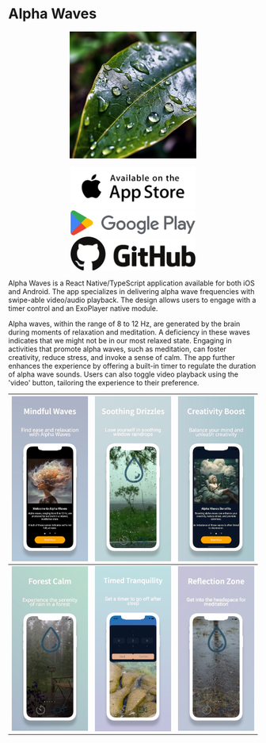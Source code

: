 # Alpha Waves

<div align="center">

![Alpha Waves Logo](/img/02_Logo_Alpha_Waves.png)

</div>

<div align="center">

<a href="https://apps.apple.com/us/app/alpha-waves-rain-sounds/id6459734452"><img src="/img/app-store-available-on-the.svg" width="50%"></a>
<a href="https://play.google.com/store/apps/details?id=com.buachaillmaith.rainnoiseapp"><img src="/img/Google_Play_2022_logo.svg" width="50%"></a>
<a href="https://github.com/petemcgowan/AlphaWaves"><img src="/img/github-full.svg" width="50%"></a>

</div>

Alpha Waves is a React Native/TypeScript application available for both iOS and Android. The app specializes in delivering alpha wave frequencies with swipe-able video/audio playback. The design allows users to engage with a timer control and an ExoPlayer native module.

Alpha waves, within the range of 8 to 12 Hz, are generated by the brain during moments of relaxation and meditation. A deficiency in these waves indicates that we might not be in our most relaxed state. Engaging in activities that promote alpha waves, such as meditation, can foster creativity, reduce stress, and invoke a sense of calm. The app further enhances the experience by offering a built-in timer to regulate the duration of alpha wave sounds. Users can also toggle video playback using the 'video' button, tailoring the experience to their preference.

<div align="center">

| ![Image 1](/img/projects/AlphaWavesiPhone1.png) | ![Image 2](/img/projects/AlphaWavesiPhone2.png) | ![Image 3](/img/projects/AlphaWavesiPhone3.png) |
|:---:|:---:|:---:|
| ![Image 4](/img/projects/AlphaWavesiPhone4.png) | ![Image 5](/img/projects/AlphaWavesiPhone5.png) | ![Image 6](/img/projects/AlphaWavesiPhone6.png) |

</div>
